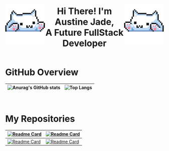 <!-- Header -->
<div style="display: flex; justify-content: space-between; align-items: center;">

<img src="assets/cat-left.gif" alt="Cat Left Header" style="height: auto; width: 25%;">
<h1 style="word-wrap: break-word; text-align: center;">Hi There! I'm Austine Jade,<br>A Future FullStack Developer</h1>
<img src="assets/cat-right.gif" alt="Cat Right Header" style="height: auto; width: 25%;">

</div>

<!-- My GitHub Stats -->
# GitHub Overview
<div align="center">
  
| ![Anurag's GitHub stats](https://github-readme-stats.vercel.app/api?username=AJBernardo&show_icons=true&theme=date_night&custom_title=My%20GitHub%20Stats) | ![Top Langs](https://github-readme-stats.vercel.app/api/top-langs/?username=AJBernardo&layout=compact&theme=date_night&card_width=467) |
| ------------- | ------------- |

</div>

<br> 

<!-- My Repositories -->
# My Repositories
<div align="center">

| [![Readme Card](https://github-readme-stats.vercel.app/api/pin/?username=AJBernardo&repo=AJBernardo.github.io&theme=date_night)](https://github.com/AJBernardo/AJBernardo.github.io) | [![Readme Card](https://github-readme-stats.vercel.app/api/pin/?username=AJBernardo&repo=WD-BE&theme=date_night)](https://github.com/AJBernardo/WD-BE) |
| ------------- | ------------- |
| [![Readme Card](https://github-readme-stats.vercel.app/api/pin/?username=AJBernardo&repo=Database-Administration&theme=date_night)](https://github.com/AJBernardo/Database-Administration) | [![Readme Card](https://github-readme-stats.vercel.app/api/pin/?username=AJBernardo&repo=Java-World&theme=date_night)](https://github.com/AJBernardo/Java-World) |

</div>
